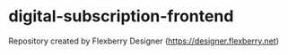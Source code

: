 # digital-subscription-frontend
Repository created by Flexberry Designer (https://designer.flexberry.net)
